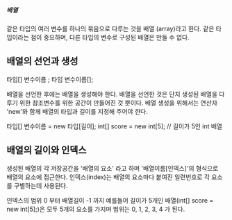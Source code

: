 ##### 배열

같은 타입의 여러 변수를 하나의 묶음으로 다루는 것을 배열 (array)라고 한다.
같은 타입이라는 점이 중요하며, 다른 타입의 변수로 구성된 배열은 만들 수 없다.

## 배열의 선언과 생성
타입[] 변수이름 ;
타입 변수이름[];

배열을 선언한 후에는 배열을 생성해야 한다. 배열을 선언한 것은 단지 생성된 배열을 다루기 위한 참조변수를 위한 공간이 만들어진 것 뿐이다.
배열 생성을 위해서는 연산자 'new'와 함께 배열의 타입과 길이를 지정해 주어야 한다.

타입[] 변수이름 = new 타입[길이];
int[] score = new int[5]; // 길이가 5인 int 배열

## 배열의 길이와 인덱스

생성된 배열의 각 저장공간을 '배열의 요소' 라고 하며 '배열이름[인덱스]'의 형식으로 배열의 요소에 접근한다.
인덱스(index)는 배열의 요소마다 붙여진 일련번호로 각 요소를 구별하는데 사용된다.

인덱스의 범위 0 부터 배열길이 -1 까지
예를들어 길이가 5개인 배열(int[] score = new int[5];)은 모두 5개의 요소를 가지며 범위는 0, 1, 2, 3, 4 가 된다.













